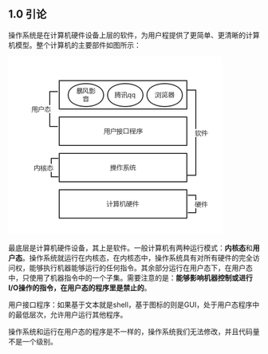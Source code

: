 ## 1.0 引论

操作系统是在计算机硬件设备上层的软件，为用户程提供了更简单、更清晰的计算机模型。整个计算机的主要部件如图所示：

![](../image/chapter1/1.1.png)

最底层是计算机硬件设备，其上是软件。一般计算机有两种运行模式：**内核态**和**用户态**。操作系统就运行在内核态，在内核态中，操作系统具有对所有硬件的完全访问权，能够执行机器能够运行的任何指令。其余部分运行在用户态下，在用户态中，只使用了机器指令中的一个子集。需要注意的是：**能够影响机器控制或进行I/O操作的指令，在用户态的程序里是禁止的**。

用户接口程序：如果基于文本就是shell，基于图标的则是GUI，处于用户态程序中的最低层次，允许用户运行其他程序。

操作系统和运行在用户态的程序是不一样的，操作系统我们无法修改，并且代码量不是一个级别。